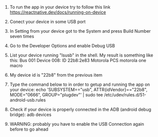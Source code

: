 1) To run the app in your device try to follow this link
https://reactnative.dev/docs/running-on-device

2) Conect your device in some USB port 
3) In Setting from your device got to the System and press Build Number seven times
4) Go to the Developer Options and enable Debug USB
5) List your device running "lsusb" in the shell. My result is something like this: Bus 001 Device 008: ID 22b8:2e83 Motorola PCS motorola one macro
6) My device id is "22b8" from the previous item
7) Type the command below to in order to getup and running the app on your device:
echo 'SUBSYSTEM=="usb", ATTR{idVendor}=="22b8", MODE="0666", GROUP="plugdev"' | sudo tee /etc/udev/rules.d/51-android-usb.rules
8) Check if your device is properly connected in the ADB (android debug bridge): adb devices
9) WARNING: probably you have to enable the USB Connection again before to go ahead